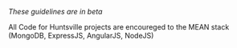 *These guidelines are in beta*

All Code for Huntsville projects are encoureged to the MEAN stack (MongoDB,
ExpressJS, AngularJS, NodeJS)
